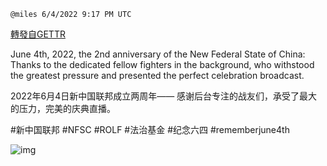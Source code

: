 
`@miles 6/4/2022 9:17 PM UTC`

[轉發自GETTR](https://gettr.com/post/p1cq08g80c7)

June 4th, 2022, the 2nd anniversary of the New Federal State of China: Thanks to the dedicated fellow fighters in the background, who withstood the greatest pressure and presented the perfect celebration broadcast.

2022年6月4日新中国联邦成立两周年—— 感谢后台专注的战友们，承受了最大的压力，完美的庆典直播。

#新中国联邦 #NFSC #ROLF #法治基金 #纪念六四 #rememberjune4th 

![img](https://media.gettr.com/group29/getter/2022/06/04/21/c43258c8-9914-c380-fbca-fc790e786d75/out.jpg)
